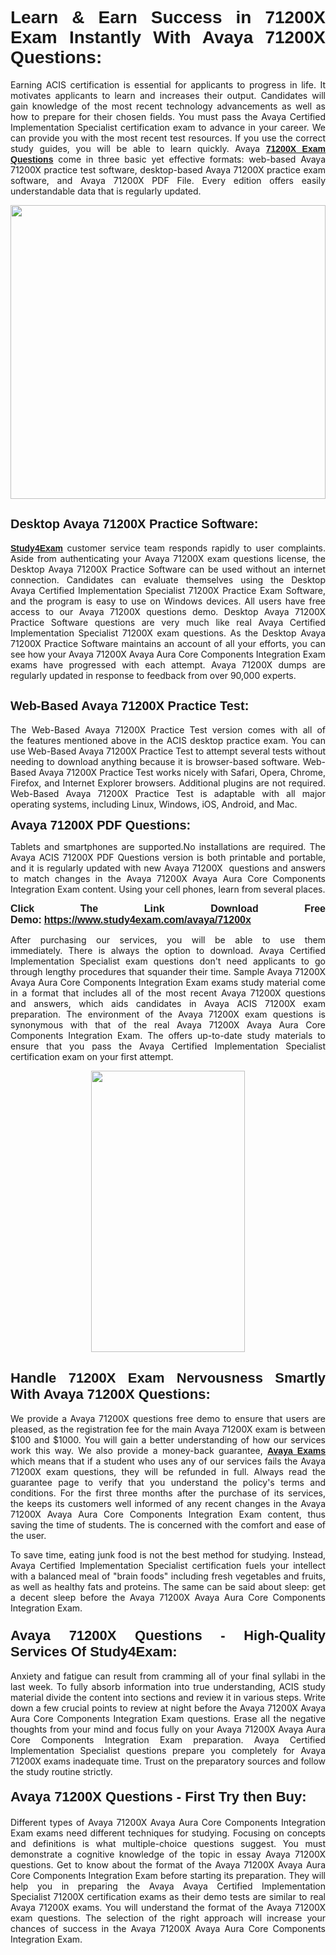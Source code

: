 <h1 style="text-align: justify;"><span style="font-family:Tahoma,Geneva,sans-serif;"><strong>Learn & Earn Success in 71200X Exam Instantly With Avaya 71200X Questions:</strong></span></h1>

<p style="text-align: justify;">Earning ACIS certification is essential for applicants to progress in life. It motivates applicants to learn and increases their output. Candidates will gain knowledge of the most recent technology advancements as well as how to prepare for their chosen fields. You must pass the Avaya Certified Implementation Specialist certification exam to advance in your career. We can provide you with the most recent test resources. If you use the correct study guides, you will be able to learn quickly. Avaya <a href="https://www.study4exam.com/avaya/71200x" target="_blank"><span style="font-family:Tahoma,Geneva,sans-serif;"><strong>71200X Exam Questions</strong></span></a> come in three basic yet effective formats: web-based Avaya 71200X practice test software, desktop-based Avaya 71200X practice exam software, and Avaya 71200X PDF File. Every edition offers easily understandable data that is regularly updated.</p>

<p style="text-align: justify;"><a href="https://www.study4exam.com/avaya/71200x" target="_blank"><img alt="" src="https://lh3.googleusercontent.com/pw/AM-JKLVq_oPqfp0-n5zn4yqAoyjjcA2yO-jT5Cm68rj_xPcdsmakSaLzyxJ8unsRMKMdGkmOINvzyM17CwNHdrz3aK03FYcCewHDEYJs7lAvJLcrBifJ5qSpkhSIJgPhz-7dSY7ixq9ev6p4G2ds_VnujUaf=w1366-h530-no?authuser=0" style="width: 100%; height: 470px;" /></a></p>

<h2 style="text-align: justify;"><span style="font-family:Tahoma,Geneva,sans-serif;"><strong><span style="font-size:20px;">Desktop Avaya 71200X Practice Software:</span></strong></span></h2>

<p style="text-align: justify;"><a href="https://www.study4exam.com/" target="_blank"><span style="font-family:Tahoma,Geneva,sans-serif;"><strong>Study4Exam</strong></span></a> customer service team responds rapidly to user complaints. Aside from authenticating your Avaya 71200X exam questions license, the Desktop Avaya 71200X Practice Software can be used without an internet connection. Candidates can evaluate themselves using the Desktop Avaya Certified Implementation Specialist 71200X Practice Exam Software, and the program is easy to use on Windows devices. All users have free access to our Avaya 71200X questions demo. Desktop Avaya 71200X Practice Software questions are very much like real Avaya Certified Implementation Specialist 71200X exam questions. As the Desktop Avaya 71200X Practice Software maintains an account of all your efforts, you can see how your Avaya 71200X Avaya Aura Core Components Integration Exam exams have progressed with each attempt. Avaya 71200X dumps are regularly updated in response to feedback from over 90,000 experts.</p>

<h2 style="text-align: justify;"><strong><span style="font-family:Tahoma,Geneva,sans-serif;"><span style="font-size:20px;">Web-Based Avaya 71200X Practice Test:</span></span></strong></h2>

<p style="text-align: justify;">The Web-Based Avaya 71200X Practice Test version comes with all of the features mentioned above in the ACIS desktop practice exam. You can use Web-Based Avaya 71200X Practice Test to attempt several tests without needing to download anything because it is browser-based software. Web-Based Avaya 71200X Practice Test works nicely with Safari, Opera, Chrome, Firefox, and Internet Explorer browsers. Additional plugins are not required. Web-Based Avaya 71200X Practice Test is adaptable with all major operating systems, including Linux, Windows, iOS, Android, and Mac.</p>

<p style="text-align: justify;"><strong><span style="font-family:Tahoma,Geneva,sans-serif;"><span style="font-size:20px;">Avaya 71200X PDF Questions:</span></span></strong></p>

<p style="text-align: justify;">Tablets and smartphones are supported.No installations are required. The Avaya ACIS 71200X PDF Questions version is both printable and portable, and it is regularly updated with new Avaya 71200X  questions and answers to match changes in the Avaya 71200X Avaya Aura Core Components Integration Exam content. Using your cell phones, learn from several places.</p>

<p style="text-align: justify;"><strong><span style="font-size:16px;"><span style="font-family:Tahoma,Geneva,sans-serif;">Click The Link Download Free Demo:</span></span></strong> <strong><span style="font-size:16px;"><span style="font-family:Tahoma,Geneva,sans-serif;"><a href="https://www.study4exam.com/avaya/71200x" target="_blank">https://www.study4exam.com/avaya/71200x</a></span></span></strong></p>

<p style="text-align: justify;">After purchasing our services, you will be able to use them immediately. There is always the option to download. Avaya Certified Implementation Specialist exam questions don't need applicants to go through lengthy procedures that squander their time. Sample Avaya 71200X Avaya Aura Core Components Integration Exam exams study material come in a format that includes all of the most recent Avaya 71200X questions and answers, which aids candidates in Avaya ACIS 71200X exam preparation. The environment of the Avaya 71200X exam questions is synonymous with that of the real Avaya 71200X Avaya Aura Core Components Integration Exam. The offers up-to-date study materials to ensure that you pass the Avaya Certified Implementation Specialist certification exam on your first attempt.</p>

<p style="text-align: center;"><a href="https://www.study4exam.com/avaya/71200x" target="_blank"><img alt="" src="https://lh3.googleusercontent.com/pw/AM-JKLXfNjhwPiMVy0ctVShSUYpvTBudxxEKSjIvWyQcQ4fkjC7tw4fAHzQCxVumweZ4lZywWu345GH-ksy4ecL_MjJ_HOMVvBbLXRtkP9fACCrcmZAb4vVtcna_wHGfpzNHbsqs91m4DXRGfOMJpFZl-Ci9=w650-h649-no?authuser=0" style="width: 70%; height: 450px;" /></a></p>

<h2 style="text-align: justify;"><strong><span style="font-size:22px;"><span style="font-family:Tahoma,Geneva,sans-serif;">Handle 71200X Exam Nervousness Smartly With Avaya 71200X Questions:</span></span></strong></h2>

<p style="text-align: justify;">We provide a Avaya 71200X questions free demo to ensure that users are pleased, as the registration fee for the main Avaya 71200X exam is between $100 and $1000. You will gain a better understanding of how our services work this way. We also provide a money-back guarantee, <a href="https://www.study4exam.com/avaya-exams" target="_blank"><span style="font-family:Tahoma,Geneva,sans-serif;"><strong>Avaya Exams</strong></span></a> which means that if a student who uses any of our services fails the Avaya 71200X exam questions, they will be refunded in full. Always read the guarantee page to verify that you understand the policy's terms and conditions. For the first three months after the purchase of its services, the keeps its customers well informed of any recent changes in the Avaya 71200X Avaya Aura Core Components Integration Exam content, thus saving the time of students. The is concerned with the comfort and ease of the user.</p>

<p style="text-align: justify;">To save time, eating junk food is not the best method for studying. Instead, Avaya Certified Implementation Specialist certification fuels your intellect with a balanced meal of "brain foods" including fresh vegetables and fruits, as well as healthy fats and proteins. The same can be said about sleep: get a decent sleep before the Avaya 71200X Avaya Aura Core Components Integration Exam.</p>

<h3 style="text-align: justify;"><span style="font-family:Tahoma,Geneva,sans-serif;"><strong><span style="font-size:22px;">Avaya 71200X Questions - High-Quality Services Of Study4Exam:</span></strong></span></h3>

<p style="text-align: justify;">Anxiety and fatigue can result from cramming all of your final syllabi in the last week. To fully absorb information into true understanding, ACIS study material divide the content into sections and review it in various steps. Write down a few crucial points to review at night before the Avaya 71200X Avaya Aura Core Components Integration Exam questions. Erase all the negative thoughts from your mind and focus fully on your Avaya 71200X Avaya Aura Core Components Integration Exam preparation. Avaya Certified Implementation Specialist questions prepare you completely for Avaya 71200X exams inadequate time. Trust on the preparatory sources and follow the study routine strictly. </p>

<h4 style="text-align: justify;"><span style="font-family:Tahoma,Geneva,sans-serif;"><strong><span style="font-size:22px;">Avaya 71200X Questions - First Try then Buy:</span></strong></span></h4>

<p style="text-align: justify;">Different types of Avaya 71200X Avaya Aura Core Components Integration Exam exams need different techniques for studying. Focusing on concepts and definitions is what multiple-choice questions suggest. You must demonstrate a cognitive knowledge of the topic in essay Avaya 71200X questions. Get to know about the format of the Avaya 71200X Avaya Aura Core Components Integration Exam before starting its preparation. They will help you in preparing the Avaya Avaya Certified Implementation Specialist 71200X certification exams as their demo tests are similar to real Avaya 71200X exams. You will understand the format of the Avaya 71200X exam questions. The selection of the right approach will increase your chances of success in the Avaya 71200X Avaya Aura Core Components Integration Exam.</p>
